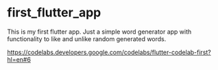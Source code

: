 # first_flutter_app

This is my first flutter app. 
Just a simple word generator app with functionality to like and unlike random generated words.

https://codelabs.developers.google.com/codelabs/flutter-codelab-first?hl=en#6
